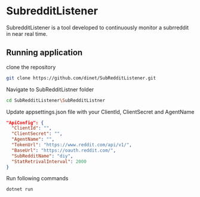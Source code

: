 # SubredditListener

SubredditListener is a tool developed to continuously monitor a subrreddit in near real time. 

## Running application

clone the repository 

```bash
git clone https://github.com/dinet/SubRedditListener.git
```
Navigate to SubRedditListner folder

```bash
cd SubRedditListener\SubRedditListner
```
Update appsettings.json file with your ClientId, ClientSecret and AgentName
```json
"ApiConfig": {
  "ClientId": "",
  "ClientSecret": "",
  "AgentName": "",
  "TokenUrl": "https://www.reddit.com/api/v1/",
  "BaseUrl": "https://oauth.reddit.com/",
  "SubRedditName": "diy",
  "StatRetrivalInterval": 2000
}
```
Run following commands
```bash
dotnet run
